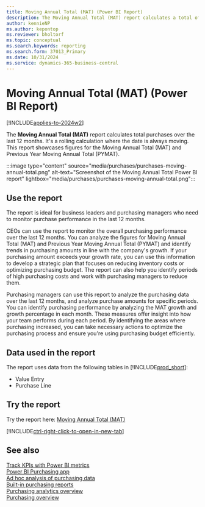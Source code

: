 ```yaml
---
title: Moving Annual Total (MAT) (Power BI Report)
description: The Moving Annual Total (MAT) report calculates a total of purchase over the last 12 months.
author: kennieNP
ms.author: kepontop
ms.reviewer: bholtorf
ms.topic: conceptual
ms.search.keywords: reporting
ms.search.form: 37013_Primary
ms.date: 10/31/2024
ms.service: dynamics-365-business-central
---
```


# Moving Annual Total (MAT) (Power BI Report)

[!INCLUDE[applies-to-2024w2](includes/applies-to-2024w2.md)]

The **Moving Annual Total (MAT)** report calculates total purchases over the last 12 months. It's a rolling calculation where the date is always moving. This report showcases figures for the Moving Annual Total (MAT) and Previous Year Moving Annual Total (PYMAT).

:::image type="content" source="media/purchases/purchases-moving-annual-total.png" alt-text="Screenshot of the Moving Annual Total Power BI report" lightbox="media/purchases/purchases-moving-annual-total.png":::

## Use the report

The report is ideal for business leaders and purchasing managers who need to monitor purchase performance in the last 12 months.
  
CEOs can use the report to monitor the overall purchasing performance over the last 12 months. You can analyze the figures for Moving Annual Total (MAT) and Previous Year Moving Annual Total (PYMAT) and identify trends in purchasing amounts in line with the company's growth. If your purchasing amount exceeds your growth rate, you can use this information to develop a strategic plan that focuses on reducing inventory costs or optimizing purchasing budget. The report can also help you identify periods of high purchasing costs and work with purchasing managers to reduce them.

Purchasing managers can use this report to analyze the purchasing data over the last 12 months, and analyze purchase amounts for specific periods. You can identify purchasing performance by analyzing the MAT growth and growth percentage in each month. These measures offer insight into how your team performs during each period. By identifying the areas where purchasing increased, you can take necessary actions to optimize the purchasing process and ensure you're using purchasing budget efficiently.

<!-- ## Key Performance Indicators (KPIs)

The *Moving Annual Total (MAT)* report includes the following KPIs and measures:

- [**Moving Annual Total (MAT)**](####)
- [**Previous Year Moving Annual Total (PYMAT)**](####)
- [**Moving Annual Total Growth Amount**](####)
- [**Moving Annual Total Growth %**](####)
- [**Purchase Amount**](####) -->

## Data used in the report

The report uses data from the following tables in [!INCLUDE[prod_short](includes/prod_short.md)]:

- Value Entry
- Purchase Line

## Try the report

Try the report here: [Moving Annual Total (MAT)](https://businesscentral.dynamics.com?page=37013)

[!INCLUDE[ctrl-right-click-to-open-in-new-tab](includes/ctrl-right-click-to-open-in-new-tab.md)]

## See also

[Track KPIs with Power BI metrics](track-kpis-with-power-bi-metrics.md)  
[Power BI Purchasing app](purchases-powerbi-app.md)  
[Ad hoc analysis of purchasing data](ad-hoc-analysis-purchasing.md)  
[Built-in purchasing reports](purchase-reports.md)  
[Purchasing analytics overview](purchasing-analytics-overview.md)  
[Purchasing overview](purchasing-manage-purchasing.md)